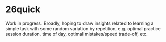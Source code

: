 # 26quick

Work in progress. Broadly, hoping to draw insights related to learning a simple task with some random variation by repetition, e.g. optimal practice session duration, time of day, optimal mistakes/speed trade-off, etc.
